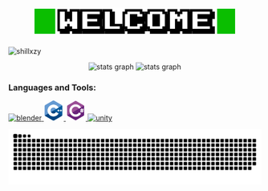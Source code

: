 <h1 align="center">
  <img src="https://raw.githubusercontent.com/shillxzy/shillxzy/main/welcome1.png" alt="Logo" width="400px" />
</h1>

<p align="left"> <img src="https://komarev.com/ghpvc/?username=shillxzy&label=Profile%20views&color=0e75b6&style=flat" alt="shillxzy" /> </p>

<div align="center">
<img src="https://github-readme-stats.vercel.app/api?username=shillxzy&theme=gotham&show_icons=true&hide_border=false&count_private=true" height="150" alt="stats graph" />
<img src="https://github-readme-stats.vercel.app/api/top-langs/?username=shillxzy&theme=gotham&show_icons=true&hide_border=false&layout=compact" height="150" alt="stats graph" />
</div>


<h3 align="left">Languages and Tools:</h3>
<p align="left"> <a href="https://www.blender.org/" target="_blank" rel="noreferrer"> <img src="https://download.blender.org/branding/community/blender_community_badge_white.svg" alt="blender" width="40" height="40"/> </a> <a href="https://www.w3schools.com/cpp/" target="_blank" rel="noreferrer"> <img src="https://raw.githubusercontent.com/devicons/devicon/master/icons/cplusplus/cplusplus-original.svg" alt="cplusplus" width="40" height="40"/> </a> <a href="https://www.w3schools.com/cs/" target="_blank" rel="noreferrer"> <img src="https://raw.githubusercontent.com/devicons/devicon/master/icons/csharp/csharp-original.svg" alt="csharp" width="40" height="40"/> </a> <a href="https://unity.com/" target="_blank" rel="noreferrer"> <img src="https://www.vectorlogo.zone/logos/unity3d/unity3d-icon.svg" alt="unity" width="40" height="40"/> </a> </p>



<img src="https://raw.githubusercontent.com/platane/snk/output/github-contribution-grid-snake-dark.svg" alt="баннер"/>

